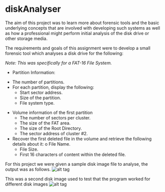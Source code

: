 # diskAnalyser

The aim of this project was to learn more about forensic tools and the basic underlying concepts that are involved with developing such systems as well as how a professional might perform initial analysis of the disk drive or other storage media.

The requirements and goals of this assignment were to develop a small forensic tool which analyses a disk drive for the following:

_Note: This was specifically for a FAT-16 File System._

* Partition Information:
 - The number of partitions.
 - For each partition, display the following:
    * Start sector address.
    * Size of the partition.
    * File system type.
* Volume information of the first partition
  - The number of sectors per cluster.
  - The size of the FAT area.
  - The size of the Root Directory.
  - The sector address of cluster #2.
* Recover the first deleted file in the volume and retrieve the following details about it: o File Name.
  - File Size.
  - First 16 characters of content within the deleted file.

For this project we were given a sample disk image file to analyse, the output was as follows.
![alt tag](http://i.imgur.com/71dOt42.png)

This was a second disk image used to test that the program worked for different disk images
![alt tag](http://i.imgur.com/W3Na3W2.png)
